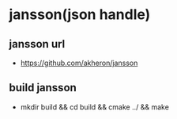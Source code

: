 # jansson(json handle)

## jansson url
* https://github.com/akheron/jansson

## build jansson
* mkdir build && cd build && cmake ../ && make
